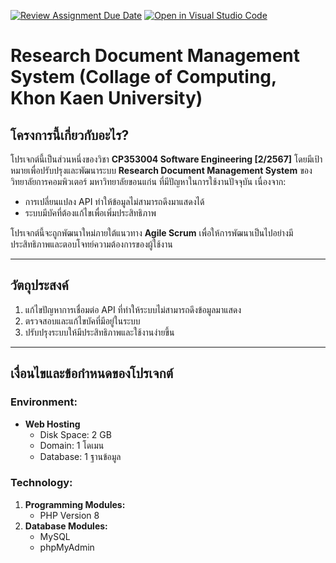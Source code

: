 [![Review Assignment Due Date](https://classroom.github.com/assets/deadline-readme-button-22041afd0340ce965d47ae6ef1cefeee28c7c493a6346c4f15d667ab976d596c.svg)](https://classroom.github.com/a/Bwpk2ByU)
[![Open in Visual Studio Code](https://classroom.github.com/assets/open-in-vscode-2e0aaae1b6195c2367325f4f02e2d04e9abb55f0b24a779b69b11b9e10269abc.svg)](https://classroom.github.com/online_ide?assignment_repo_id=17430131&assignment_repo_type=AssignmentRepo)

# Research Document Management System (Collage of Computing, Khon Kaen University)

## โครงการนี้เกี่ยวกับอะไร?  
โปรเจกต์นี้เป็นส่วนหนึ่งของวิชา **CP353004 Software Engineering [2/2567]** โดยมีเป้าหมายเพื่อปรับปรุงและพัฒนาระบบ **Research Document Management System** ของวิทยาลัยการคอมพิวเตอร์ มหาวิทยาลัยขอนแก่น ที่มีปัญหาในการใช้งานปัจจุบัน เนื่องจาก:
- การเปลี่ยนแปลง API ทำให้ข้อมูลไม่สามารถดึงมาแสดงได้
- ระบบมีบัคที่ต้องแก้ไขเพื่อเพิ่มประสิทธิภาพ

โปรเจกต์นี้จะถูกพัฒนาใหม่ภายใต้แนวทาง **Agile Scrum** เพื่อให้การพัฒนาเป็นไปอย่างมีประสิทธิภาพและตอบโจทย์ความต้องการของผู้ใช้งาน  

---

## วัตถุประสงค์  
1. แก้ไขปัญหาการเชื่อมต่อ API ที่ทำให้ระบบไม่สามารถดึงข้อมูลมาแสดง  
2. ตรวจสอบและแก้ไขบัคที่มีอยู่ในระบบ  
3. ปรับปรุงระบบให้มีประสิทธิภาพและใช้งานง่ายขึ้น  

---

## เงื่อนไขและข้อกำหนดของโปรเจกต์  
### Environment:  
- **Web Hosting**  
  - Disk Space: 2 GB  
  - Domain: 1 โดเมน  
  - Database: 1 ฐานข้อมูล  

### Technology:  
1. **Programming Modules:**  
   - PHP Version 8  
2. **Database Modules:**  
   - MySQL  
   - phpMyAdmin  
